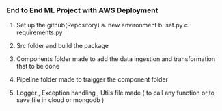 ### End to End ML Project with AWS Deployment

1. Set up the github(Repository)
    a. new environment
    b. set.py
    c. requirements.py

2. Src folder and build the package
3. Components folder made to add the data ingestion and transformation that to be done 
4. Pipeline folder made to traigger the component folder
5. Logger  , Exception handling , Utils file made ( to call any function or to save file in cloud or mongodb )

